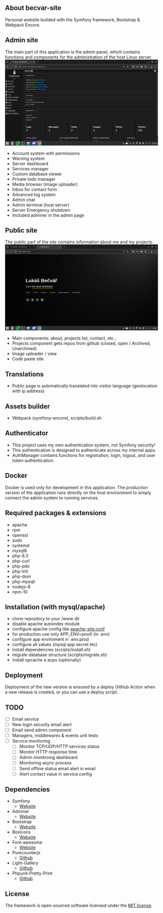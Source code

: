 ## About becvar-site
Personal website builded with the Symfony framework, Bootstrap & Webpack Encore.

## Admin site
The main part of this application is the admin panel, which contains functions and components for the administration of the host Linux server.
![Dashboard](.github/images/admin-dashboard.png)

 - Account system with permissions
 - Warning system
 - Server dashboard
 - Services manager
 - Custom database viewer
 - Private todo manager
 - Media browser (image uploader)
 - Inbox for contact form
 - Advanced log system
 - Admin chat
 - Admin terminal (host server)
 - Server Emergency shutdown
 - Included adminer in the admin page

## Public site
The public part of the site contains information about me and my projects.
![Homepage](.github/images/public-page.png)

 - Main components: about, projects list, contact, etc...
 - Projects component gets repos from github (closed, open / Archived, Unarchived)
 - Image uploader / view
 - Code paste site

## Translations
 - Public page is automatically translated into visitor language (geolocation with ip address)

## Assets builder
 - Webpack (symfony-encore), scripts/build.sh

## Authenticator
 - This project uses my own authentication system, not Symfony security!
 - This authentication is designed to authenticate across my internal apps.
 - AuthManager contains functions for registration, login, logout, and user token authentication.

## Docker
Docker is used only for development in this application. The production version of the application runs directly on the host environment to simply connect the admin system to running services.

## Required packages & extensions
 - apache 
 - rpm
 - openssl
 - sudo
 - systemd
 - mysql8
 - php-8.3
 - php-curl
 - php-pdo
 - php-intl
 - php-dom
 - php-mysqli
 - nodejs-8 
 - npm-10

## Installation (with mysql/apache)
 - clone repository to your /www dir
 - disable apache autoindex module
 - configure apache config like [apache-site.conf](./docker/configs/apache-site.conf)
 - for production use only APP_ENV=prod! (in .env)
 - configure app enviroment in .env.prod
 - configure all values (mysql app secret etc)
 - install dependencies (scripts/install.sh)
 - migrate database structure (scripts/migrate.sh)
 - install opcache a acpu (optionally)

## Deployment
Deployment of the new version is ensured by a deploy GitHub Action when a new release is created, or you can use a deploy script.

## TODO
- [ ] Email service
- [ ] New login security email alert
- [ ] Email send admin component
- [ ] Managers, middlewares & events unit tests
- [ ] Service monitoring
   - [ ] Monitor TCP/UDP/HTTP services status
   - [ ] Monitor HTTP response time
   - [ ] Admin monitroing dashboard
   - [ ] Monitoring async process
   - [ ] Send offline status email alert in email
   - [ ] Alert contact value in service config

## Dependencies
* Symfony
   * [Website](https://symfony.com/)   
* Adminer
   * [Website](https://www.adminer.org/)
* Bootstrap
   * [Website](https://getbootstrap.com/)
* Boxicons
   * [Website](https://boxicons.com/)
* Font-awesome
   * [Website](https://fontawesome.com)
* Purecounterjs
   * [Github](https://github.com/srexi/purecounterjs)
* Light-Gallery
   * [Github](https://github.com/sachinchoolur/lightGallery)
* Phpunit-Pretty-Print
   * [Github](https://github.com/indentno/phpunit-pretty-print)
   
## License
The framework is open-sourced software licensed under the [MIT license](https://opensource.org/licenses/MIT).
